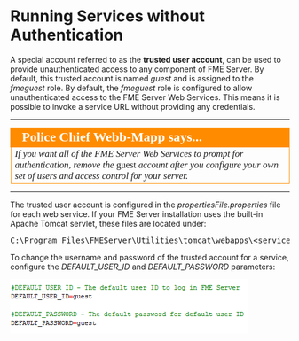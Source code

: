 # Running Services without Authentication #

A special account referred to as the **trusted user account**, can be used to provide unauthenticated access to any component of FME Server. By default, this trusted account is named *guest* and is assigned to the *fmeguest* role. By default, the *fmeguest* role is configured to allow unauthenticated access to the FME Server Web Services. This means it is possible to invoke a service URL without providing any credentials.

---

<!--Police Chief Webb-Mapp Says Section-->

<table style="border-spacing: 0px">
<tr>
<td style="vertical-align:middle;background-color:darkorange;border: 2px solid darkorange">
<i class="fa fa-quote-left fa-lg fa-pull-left fa-fw" style="color:white;padding-right: 12px;vertical-align:text-top"></i>
<span style="color:white;font-size:x-large;font-weight: bold;font-family:serif">Police Chief Webb-Mapp says...</span>
</td>
</tr>

<tr>
<td style="border: 1px solid darkorange">
<span style="font-family:serif; font-style:italic; font-size:larger">
If you want all of the FME Server Web Services to prompt for authentication, remove the </span><span style="font-family:serif; font-style:bold; font-size:larger">guest </span><span style="font-family:serif; font-style:italic; font-size:larger">account after you configure your own set of users and access control for your server.
</span>
</td>
</tr>
</table>

---

The trusted user account is configured in the *propertiesFile.properties* file for each web service. If your FME Server installation uses the built-in Apache Tomcat servlet, these files are located under:

<pre>
C:\Program Files\FMEServer\Utilities\tomcat\webapps\&lt;service&qt;\WEB-INF\conf\propertiesFile.properties
</pre>

To change the username and password of the trusted account for a service, configure the *DEFAULT\_USER\_ID* and *DEFAULT\_PASSWORD* parameters:

![](./Images/3.001.TrustedUserAccount.png)
